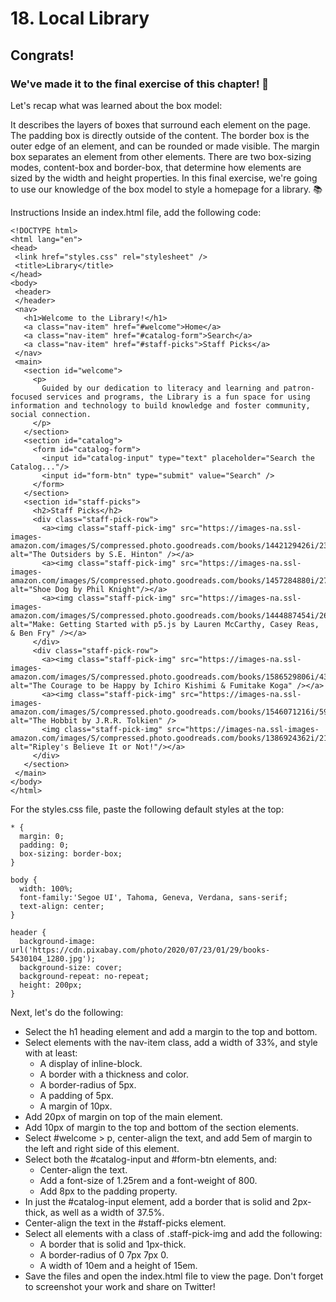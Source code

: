 # 18. Local Library
## Congrats!

### We've made it to the final exercise of this chapter! 🎉

Let's recap what was learned about the box model:

It describes the layers of boxes that surround each element on the page.
The padding box is directly outside of the content.
The border box is the outer edge of an element, and can be rounded or made visible.
The margin box separates an element from other elements.
There are two box-sizing modes, content-box and border-box, that determine how elements are sized by the width and height properties.
In this final exercise, we're going to use our knowledge of the box model to style a homepage for a library. 📚

Instructions
Inside an index.html file, add the following code:
````
<!DOCTYPE html>
<html lang="en">
<head>
 <link href="styles.css" rel="stylesheet" />
 <title>Library</title>
</head>
<body>
 <header>
 </header>
 <nav>
   <h1>Welcome to the Library!</h1>
   <a class="nav-item" href="#welcome">Home</a>
   <a class="nav-item" href="#catalog-form">Search</a>
   <a class="nav-item" href="#staff-picks">Staff Picks</a>
 </nav>
 <main>
   <section id="welcome">
     <p>
       Guided by our dedication to literacy and learning and patron-focused services and programs, the Library is a fun space for using information and technology to build knowledge and foster community, social connection.
     </p>
   </section>
   <section id="catalog">
     <form id="catalog-form">
       <input id="catalog-input" type="text" placeholder="Search the Catalog..."/>
       <input id="form-btn" type="submit" value="Search" />
     </form>
   </section>
   <section id="staff-picks">
     <h2>Staff Picks</h2>
     <div class="staff-pick-row">
       <a><img class="staff-pick-img" src="https://images-na.ssl-images-amazon.com/images/S/compressed.photo.goodreads.com/books/1442129426i/231804.jpg" alt="The Outsiders by S.E. Hinton" /></a>
       <a><img class="staff-pick-img" src="https://images-na.ssl-images-amazon.com/images/S/compressed.photo.goodreads.com/books/1457284880i/27220736.jpg" alt="Shoe Dog by Phil Knight"/></a>
       <a><img class="staff-pick-img" src="https://images-na.ssl-images-amazon.com/images/S/compressed.photo.goodreads.com/books/1444887454i/26451798.jpg" alt="Make: Getting Started with p5.js by Lauren McCarthy, Casey Reas, & Ben Fry" /></a>
     </div>
     <div class="staff-pick-row">
       <a><img class="staff-pick-img" src="https://images-na.ssl-images-amazon.com/images/S/compressed.photo.goodreads.com/books/1586529806i/43599070.jpg" alt="The Courage to be Happy by Ichiro Kishimi & Fumitake Koga" /></a>
       <a><img class="staff-pick-img" src="https://images-na.ssl-images-amazon.com/images/S/compressed.photo.goodreads.com/books/1546071216i/5907.jpg" alt="The Hobbit by J.R.R. Tolkien" />
       <img class="staff-pick-img" src="https://images-na.ssl-images-amazon.com/images/S/compressed.photo.goodreads.com/books/1386924362i/216088.jpg" alt="Ripley's Believe It or Not!"/></a>
     </div>
   </section>
 </main>
</body>
</html>
````
For the styles.css file, paste the following default styles at the top:
````
* {
  margin: 0;
  padding: 0;
  box-sizing: border-box;
}

body {
  width: 100%;
  font-family:'Segoe UI', Tahoma, Geneva, Verdana, sans-serif;
  text-align: center;
}

header {
  background-image: url('https://cdn.pixabay.com/photo/2020/07/23/01/29/books-5430104_1280.jpg');
  background-size: cover;
  background-repeat: no-repeat;
  height: 200px;
}
````
Next, let's do the following:

- Select the h1 heading element and add a margin to the top and bottom.
- Select elements with the nav-item class, add a width of 33%, and style with at least:
  - A display of inline-block.
  - A border with a thickness and color.
  - A border-radius of 5px.
  - A padding of 5px.
  - A margin of 10px.
- Add 20px of margin on top of the main element.
- Add 10px of margin to the top and bottom of the section elements.
- Select #welcome > p, center-align the text, and add 5em of margin to the left and right side of this element.
- Select both the #catalog-input and #form-btn elements, and:
  - Center-align the text.
  - Add a font-size of 1.25rem and a font-weight of 800.
  - Add 8px to the padding property.
- In just the #catalog-input element, add a border that is solid and 2px-thick, as well as a width of 37.5%.
- Center-align the text in the #staff-picks element.
- Select all elements with a class of .staff-pick-img and add the following:
  - A border that is solid and 1px-thick.
  - A border-radius of 0 7px 7px 0.
  - A width of 10em and a height of 15em.<br>
- Save the files and open the index.html file to view the page. Don't forget to screenshot your work and share on Twitter!
